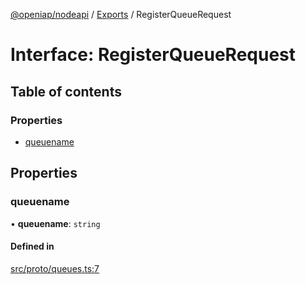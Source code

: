 [@openiap/nodeapi](../README.md) / [Exports](../modules.md) / RegisterQueueRequest

# Interface: RegisterQueueRequest

## Table of contents

### Properties

- [queuename](RegisterQueueRequest.md#queuename)

## Properties

### queuename

• **queuename**: `string`

#### Defined in

[src/proto/queues.ts:7](https://github.com/openiap/nodeapi/blob/a159861/src/proto/queues.ts#L7)
